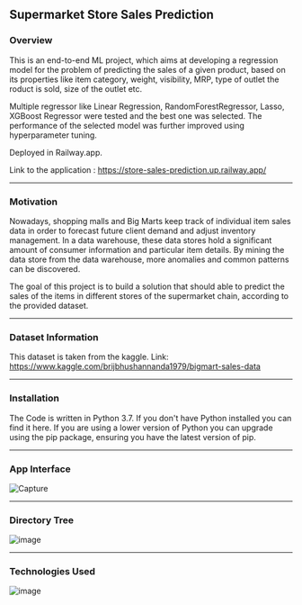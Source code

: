 ## Supermarket Store Sales Prediction

### Overview

This is an end-to-end ML project, which aims at developing a regression model for the problem of predicting the sales of a given product, based on its properties like item category, weight, visibility, MRP, type of outlet the roduct is sold, size of the outlet etc.

Multiple regressor like Linear Regression, RandomForestRegressor, Lasso, XGBoost Regressor were tested and the best one was selected. The performance of the selected model was further improved using hyperparameter tuning.

Deployed in Railway.app.

Link to the application : https://store-sales-prediction.up.railway.app/

*************************************************

### Motivation

Nowadays, shopping malls and Big Marts keep track of individual item sales data in order to forecast future client demand and adjust inventory management. In a data warehouse, these data stores hold a significant amount of consumer information and particular item details. By mining the data store from the data warehouse, more anomalies and common patterns can be discovered.

The goal of this project is to build a solution that should able to predict the sales of the items in different stores of the supermarket chain, according to the provided dataset.

**************************************************

### Dataset Information

This dataset is taken from the kaggle. Link: https://www.kaggle.com/brijbhushannanda1979/bigmart-sales-data

***************************************************

### Installation

The Code is written in Python 3.7. If you don't have Python installed you can find it here. If you are using a lower version of Python you can upgrade using the pip package, ensuring you have the latest version of pip.

*****************************************************

### App Interface

![Capture](https://user-images.githubusercontent.com/77207245/224479168-9a5eb38e-0bb0-4e99-8ff5-96cb50ff22c8.PNG)

*****************************************************

### Directory Tree

![image](https://user-images.githubusercontent.com/77207245/224477824-c52f7e96-4b20-4898-9e2c-275e0fc81c19.png)


*****************************************************

### Technologies Used

![image](https://user-images.githubusercontent.com/77207245/224478400-7288b9a0-ef21-4d6d-bba7-47aae9daf11a.png)
